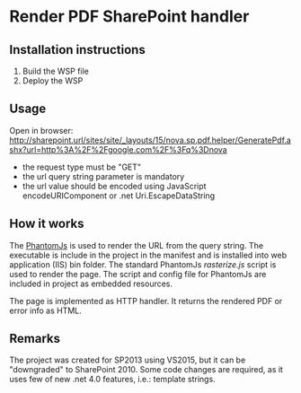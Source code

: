 # Render PDF SharePoint handler

## Installation instructions

 1. Build the WSP file
 2. Deploy the WSP

## Usage
Open in browser: 
http://sharepoint.url/sites/site/_layouts/15/nova.sp.pdf.helper/GeneratePdf.ashx?url=http%3A%2F%2Fgoogle.com%2F%3Fq%3Dnova

 - the request type must be "GET"
 - the url query string parameter is mandatory
 - the url value should be encoded using JavaScript encodeURIComponent or .net Uri.EscapeDataString

## How it works
The [PhantomJs](http://phantomjs.org/) is used to render the URL from the query string. The executable is include in the project in the manifest and is installed into web application (IIS) bin folder. The standard PhantomJs _rasterize.js_ script is used to render the page. The script and config file for PhantomJs are included in project as embedded resources.

The page is implemented as HTTP handler. It returns the rendered PDF or error info as HTML.

## Remarks
The project was created for SP2013 using VS2015, but it can be "downgraded" to SharePoint 2010. Some code changes are required, as it uses few of new .net 4.0 features, i.e.: template strings.
